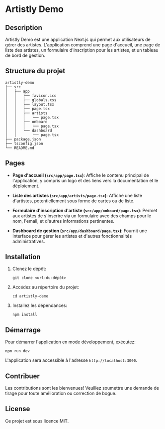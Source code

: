 # Artistly Demo

## Description
Artistly Demo est une application Next.js qui permet aux utilisateurs de gérer des artistes. L'application comprend une page d'accueil, une page de liste des artistes, un formulaire d'inscription pour les artistes, et un tableau de bord de gestion.

## Structure du projet
```
artistly-demo
├── src
│   ├── app
│   │   ├── favicon.ico
│   │   ├── globals.css
│   │   ├── layout.tsx
│   │   ├── page.tsx
│   │   ├── artists
│   │   │   └── page.tsx
│   │   ├── onboard
│   │   │   └── page.tsx
│   │   └── dashboard
│   │       └── page.tsx
├── package.json
├── tsconfig.json
└── README.md
```

## Pages
- **Page d'accueil (`src/app/page.tsx`)**: Affiche le contenu principal de l'application, y compris un logo et des liens vers la documentation et le déploiement.
  
- **Liste des artistes (`src/app/artists/page.tsx`)**: Affiche une liste d'artistes, potentiellement sous forme de cartes ou de liste.

- **Formulaire d'inscription d'artiste (`src/app/onboard/page.tsx`)**: Permet aux artistes de s'inscrire via un formulaire avec des champs pour le nom, l'email, et d'autres informations pertinentes.

- **Dashboard de gestion (`src/app/dashboard/page.tsx`)**: Fournit une interface pour gérer les artistes et d'autres fonctionnalités administratives.

## Installation
1. Clonez le dépôt:
   ```
   git clone <url-du-dépôt>
   ```
2. Accédez au répertoire du projet:
   ```
   cd artistly-demo
   ```
3. Installez les dépendances:
   ```
   npm install
   ```

## Démarrage
Pour démarrer l'application en mode développement, exécutez:
```
npm run dev
```
L'application sera accessible à l'adresse `http://localhost:3000`.

## Contribuer
Les contributions sont les bienvenues! Veuillez soumettre une demande de tirage pour toute amélioration ou correction de bogue.

## License
Ce projet est sous licence MIT.